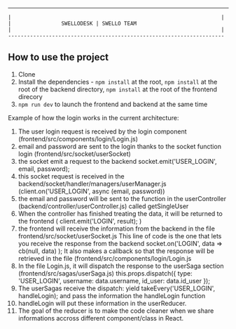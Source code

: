 
 ---------------------------------------------------------------------
    |                                                                   |
    |                SWELLODESK | SWELLO TEAM
    |                                                                   |
    ---------------------------------------------------------------------

## How to use the project

1. Clone
2. Install the dependencies - `npm install` at the root, `npm install` at the root of the backend directory, `npm install` at the root of the frontend direcory
3. `npm run dev` to launch the frontend and backend at the same time

Example of how the login works in the current architecture:
1) The user login request is received by the login component (frontend/src/components/login/Login.js)
2) email and password are sent to the login thanks to the socket function login (frontend/src/socket/userSocket)
3) the socket emit a request to the backend socket.emit('USER_LOGIN', email, password);
4) this socket request is received in the backend/socket/handler/managers/userManager.js (client.on('USER_LOGIN', async (email, password))
5) the email and password will be sent to the function in the userController (backend/controller/userController.js) called getSingleUser
6) When the controller has finished treating the data, it will be returned to the frontend (            client.emit('LOGIN', result);
)
7) the frontend will receive the information from the backend in the file frontend/src/socket/userSocket.js   This line of code is the one that lets you receive the response from the backend socket.on('LOGIN', data => cb(null, data) ); It also makes a callback so that the response will be retrieved in the file (frontend/src/components/login/Login.js
8) In the file Login.js, it will dispatch the response to the userSaga section (frontend/src/sagas/userSaga.js)
      this.props.dispatch({ type: 'USER_LOGIN', username: data.username, id_user: data.id_user });
9) The userSagas receive the dispatch:     yield takeEvery('USER_LOGIN', handleLogin); and pass the information the handleLogin function
10) handleLogin will put these information in the userReducer.
11) The goal of the reducer is to make the code cleaner when we share informations accross different component/class in React.




